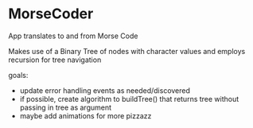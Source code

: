 # MorseCoder

App translates to and from Morse Code

Makes use of a Binary Tree of nodes with character values and employs recursion for tree navigation

goals:

- update error handling events as needed/discovered
- if possible, create algorithm to buildTree() that returns tree without passing in tree as argument
- maybe add animations for more pizzazz
